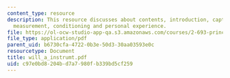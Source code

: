 ```yaml
---
content_type: resource
description: This resource discusses about contents, introduction, capturing the signal,
  measurement, conditioning and personal experience.
file: https://ol-ocw-studio-app-qa.s3.amazonaws.com/courses/2-693-principles-of-oceanographic-instrument-systems-sensors-and-measurements-13-998-spring-2004/c97e0bd8204bd7a7980fb339bd5cf259_will_a_instrumt.pdf
file_type: application/pdf
parent_uid: b6730cfa-4722-0b3e-50d3-30aa03593e0c
resourcetype: Document
title: will_a_instrumt.pdf
uid: c97e0bd8-204b-d7a7-980f-b339bd5cf259
---
```

